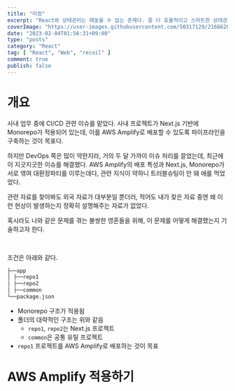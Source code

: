 ```yaml
---
title: "미정"
excerpt: "React와 상태관리는 떼놓을 수 없는 존재다. 좀 더 효율적이고 스마트한 상태관리를 위한 많은 시도가 있어왔는데, recoil도 그 중 하나다. recoil은 선발주자인 Redux, mobx와 달리 간편하면서도 강력한 기능 덕분에 많은 사랑을 받는 라이브러리다. 나 또한 React 개발 시 애용하기도 하고."
coverImage: "https://user-images.githubusercontent.com/50317129/216662084-69f29d33-1956-42a1-90d6-80d311949d10.png"
date: "2023-02-04T01:56:31+09:00"
type: "posts"
category: "React"
tag: [ "React", "Web", "recoil" ]
comment: true
publish: false
---
```


# 개요

사내 업무 중에 CI/CD 관련 이슈를 맡았다. 사내 프로젝트가 Next.js 기반에 Monorepo가 적용되어 있는데, 이를 AWS Amplify로 배포할 수 있도록 파이프라인을 구축하는 것이 목표다.

하지만 DevOps 쪽은 많이 약한지라, 거의 두 달 가까이 이슈 처리를 끌었는데, 최근에 이 지긋지긋한 이슈를 해결했다. AWS Amplify의 배포 특성과 Next.js, Monorepo가 서로 엮여 대환장파티를 이루는데다, 관련 지식이 약하니 트러블슈팅이 안 돼 애를 먹었었다.

관련 자료를 찾아봐도 외국 자료가 대부분일 뿐더러, 적어도 내가 찾은 자료 중엔 왜 이런 현상이 발생하는지 정확히 설명해주는 자료가 없었다.

혹시라도 나와 같은 문제를 겪는 불쌍한 영혼들을 위해, 이 문제를 어떻게 해결했는지 기술하고자 한다.

<br />

조건은 아래와 같다.

``` txt
├──app
│ ├──repo1
│ ├──repo2
│ ├──common
└──package.json
```

- Monorepo 구조가 적용됨
- 폴더의 대략적인 구조는 위와 같음
  - `repo1`, `repo2`는 Next.js 프로젝트
  - `common`은 공통 유틸 프로젝트
- `repo1` 프로젝트를 AWS Amplify로 배포하는 것이 목표

# AWS Amplify 적용하기

